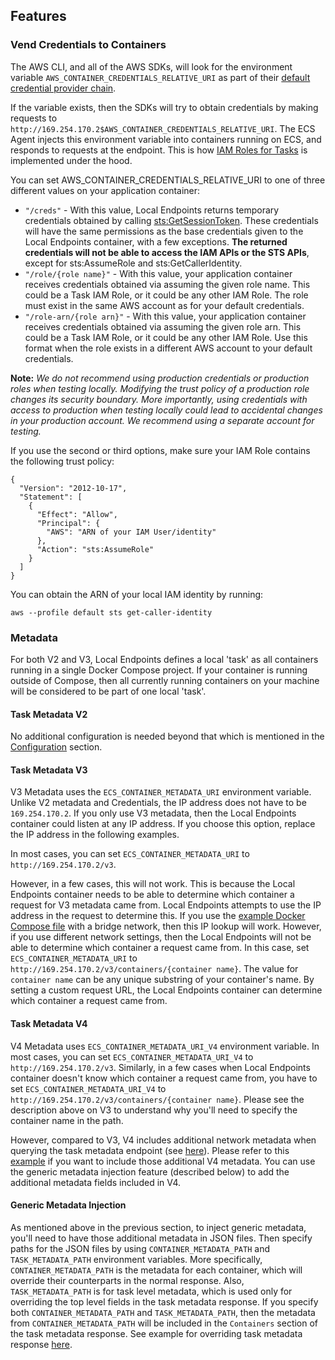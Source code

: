 ## Features

### Vend Credentials to Containers

The AWS CLI, and all of the AWS SDKs, will look for the environment variable `AWS_CONTAINER_CREDENTIALS_RELATIVE_URI` as part of their [default credential provider chain](https://docs.aws.amazon.com/sdk-for-java/v1/developer-guide/credentials.html#credentials-default).

If the variable exists, then the SDKs will try to obtain credentials by making requests to `http://169.254.170.2$AWS_CONTAINER_CREDENTIALS_RELATIVE_URI`. The ECS Agent injects this environment variable into containers running on ECS, and responds to requests at the endpoint. This is how [IAM Roles for Tasks](https://docs.aws.amazon.com/AmazonECS/latest/developerguide/task-iam-roles.html) is implemented under the hood.

You can set AWS_CONTAINER_CREDENTIALS_RELATIVE_URI to one of three different values on your application container:
* `"/creds"` - With this value, Local Endpoints returns temporary credentials obtained by calling [sts:GetSessionToken](https://docs.aws.amazon.com/IAM/latest/UserGuide/id_credentials_temp_request.html#stsapi_comparison). These credentials will have the same permissions as the base credentials given to the Local Endpoints container, with a few exceptions. **The returned credentials will not be able to access the IAM APIs or the STS APIs**, except for sts:AssumeRole and sts:GetCallerIdentity.
* `"/role/{role name}"` - With this value, your application container receives credentials obtained via assuming the given role name. This could be a Task IAM Role, or it could be any other IAM Role. The role must exist in the same AWS account as for your default credentials.
* `"/role-arn/{role arn}"` - With this value, your application container receives credentials obtained via assuming the given role arn. This could be a Task IAM Role, or it could be any other IAM Role. Use this format when the role exists in a different AWS account to your default credentials.

**Note:** *We do not recommend using production credentials or production roles when testing locally. Modifying the trust policy of a production role changes its security boundary. More importantly, using credentials with access to production when testing locally could lead to accidental changes in your production account. We recommend using a separate account for testing.*

If you use the second or third options, make sure your IAM Role contains the following trust policy:
```
{
  "Version": "2012-10-17",
  "Statement": [
    {
      "Effect": "Allow",
      "Principal": {
        "AWS": "ARN of your IAM User/identity"
      },
      "Action": "sts:AssumeRole"
    }
  ]
}
```

You can obtain the ARN of your local IAM identity by running:
```
aws --profile default sts get-caller-identity
```

### Metadata

For both V2 and V3, Local Endpoints defines a local 'task' as all containers running in a single Docker Compose project. If your container is running outside of Compose, then all currently running containers on your machine will be considered to be part of one local 'task'.

#### Task Metadata V2

No additional configuration is needed beyond that which is mentioned in the [Configuration](#configuration) section.

#### Task Metadata V3

V3 Metadata uses the `ECS_CONTAINER_METADATA_URI` environment variable. Unlike V2 metadata and Credentials, the IP address does not have to be `169.254.170.2`. If you only use V3 metadata, then the Local Endpoints container could listen at any IP address. If you choose this option, replace the IP address in the following examples.

In most cases, you can set `ECS_CONTAINER_METADATA_URI` to `http://169.254.170.2/v3`.

However, in a few cases, this will not work. This is because the Local Endpoints container needs to be able to determine which container a request for V3 metadata came from. Local Endpoints attempts to use the IP address in the request to determine this. If you use the [example Docker Compose file](../examples/docker-compose.yml) with a bridge network, then this IP lookup will work. However, if you use different network settings, then the Local Endpoints will not be able to determine which container a request came from. In this case, set `ECS_CONTAINER_METADATA_URI` to `http://169.254.170.2/v3/containers/{container name}`. The value for `container name` can be any unique substring of your container's name. By setting a custom request URL, the Local Endpoints container can determine which container a request came from.

#### Task Metadata V4

V4 Metadata uses `ECS_CONTAINER_METADATA_URI_V4` environment variable. In most cases, you can set `ECS_CONTAINER_METADATA_URI_V4` to `http://169.254.170.2/v3`. Similarly, in a few cases when Local Endpoints container doesn't know which container a request came from, you have to set `ECS_CONTAINER_METADATA_URI_V4` to `http://169.254.170.2/v3/containers/{container name}`. Please see the description above on V3 to understand why you'll need to specify the container name in the path.

However, compared to V3, V4 includes additional network metadata when querying the task metadata endpoint (see [here](https://docs.aws.amazon.com/AmazonECS/latest/developerguide/task-metadata-endpoint-v4.html)). Please refer to this [example](../examples/v4) if you want to include those additional V4 metadata. You can use the generic metadata injection feature (described below) to add the additional metadata fields included in V4.

#### Generic Metadata Injection

As mentioned above in the previous section, to inject generic metadata, you'll need to have those additional metadata in JSON files. Then specify paths for the JSON files by using `CONTAINER_METADATA_PATH` and `TASK_METADATA_PATH` environment variables. More specifically, `CONTAINER_METADATA_PATH` is the metadata for each container, which will override their counterparts in the normal response. Also, `TASK_METADATA_PATH` is for task level metadata, which is used only for overriding the top level fields in the task metadata response. If you specify both `CONTAINER_METADATA_PATH` and `TASK_METADATA_PATH`, then the metadata from `CONTAINER_METADATA_PATH` will be included in the `Containers` section of the task metadata response. See example for overriding task metadata response [here](../example/generic).
